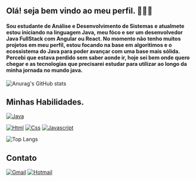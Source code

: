 ## Olá! seja bem vindo ao meu perfil. 👨🏽‍🎓
#### Sou estudante de Análise e Desenvolvimento de Sistemas e atualmete estou iniciando na linguagem Java, meu fóco e ser um desenvolvedor Java FullStack com Angular ou React. No momento não tenho muitos projetos em meu perfil, estou focando na base em algoritimos e o ecossistema do Java para poder avançar com uma base mais sólida. Percebi que estava perdido sem saber aonde ir, hoje sei bem onde quero chegar e as tecnologias que precisarei estudar para utilizar ao longo da minha jornada no mundo java.

![Anurag's GitHub stats](https://github-readme-stats.vercel.app/api?username=evdevjunior&show_icons=true&theme=dark)  

## Minhas Habilidades.

[![Java](https://img.shields.io/badge/Java-ED8B00?style=for-the-badge&logo=openjdk&logoColor=white)](https://www.w3schools.com/java/default.asp)   

[![Html](https://img.shields.io/badge/HTML5-E34F26?style=for-the-badge&logo=html5&logoColor=white)](https://www.w3schools.com/html/default.asp)   [![Css](https://img.shields.io/badge/CSS3-1572B6?style=for-the-badge&logo=css3&logoColor=white)](https://www.w3schools.com/css/default.asp)   [![Javascript](https://img.shields.io/badge/JavaScript-F7DF1E?style=for-the-badge&logo=javascript&logoColor=black)](https://www.w3schools.com/js/default.asp)

![Top Langs](https://github-readme-stats.vercel.app/api/top-langs/?username=evdevjunior&layout=compact&theme=dark)

## Contato
[![Gmail](https://img.shields.io/badge/Gmail-D14836?style=for-the-badge&logo=gmail&logoColor=white)](https://mail.google.com/mail/u/2/#inbox)   [![Hotmail](https://img.shields.io/badge/Microsoft_Outlook-0078D4?style=for-the-badge&logo=microsoft-outlook&logoColor=white)](https://outlook.live.com/mail/0/)

